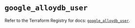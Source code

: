 # `google_alloydb_user`

Refer to the Terraform Registry for docs: [`google_alloydb_user`](https://registry.terraform.io/providers/hashicorp/google/5.36.0/docs/resources/alloydb_user).
